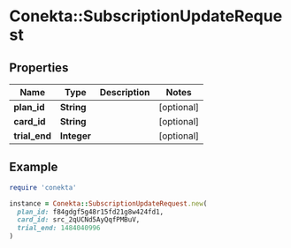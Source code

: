 # Conekta::SubscriptionUpdateRequest

## Properties

| Name | Type | Description | Notes |
| ---- | ---- | ----------- | ----- |
| **plan_id** | **String** |  | [optional] |
| **card_id** | **String** |  | [optional] |
| **trial_end** | **Integer** |  | [optional] |

## Example

```ruby
require 'conekta'

instance = Conekta::SubscriptionUpdateRequest.new(
  plan_id: f84gdgf5g48r15fd21g8w424fd1,
  card_id: src_2qUCNd5AyQqfPMBuV,
  trial_end: 1484040996
)
```

